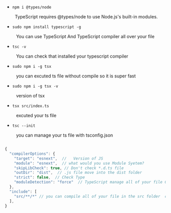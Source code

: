 * `npm i @types/node `



&nbsp;&nbsp;&nbsp;&nbsp;&nbsp;&nbsp;&nbsp;&nbsp;TypeScript requires @types/node to use Node.js's built-in modules.


* `sudo npm install typescript -g `

&nbsp;&nbsp;&nbsp;&nbsp;&nbsp;&nbsp;&nbsp;&nbsp; You can use TypeScript And TypeScript compiler  all over your file 


* `tsc -v`

&nbsp;&nbsp;&nbsp;&nbsp;&nbsp;&nbsp;&nbsp;&nbsp; You can check that installed your typescript compiler




* `sudo npm i -g tsx`

&nbsp;&nbsp;&nbsp;&nbsp;&nbsp;&nbsp;&nbsp;&nbsp;  you can excuted ts file without compile so it is super fast 



* `sudo npm i -g tsx -v`

&nbsp;&nbsp;&nbsp;&nbsp;&nbsp;&nbsp;&nbsp;&nbsp;  version of tsx 



* `tsx src/index.ts
`

&nbsp;&nbsp;&nbsp;&nbsp;&nbsp;&nbsp;&nbsp;&nbsp;  excuted your ts file 



* ` tsc --init
`

&nbsp;&nbsp;&nbsp;&nbsp;&nbsp;&nbsp;&nbsp;&nbsp;  you can manage your ts file with tsconfig.json




```typescript

{
  "compilerOptions": {
    "target": "esnext",  //   Version of JS 
    "module": "esnext",  // what would you use Module Syetem?
    "skipLibCheck": true, // Don't check *.d.ts file 
    "outDir": "dist",  // .js file move into the dist folder 
    "strict": false,  // Check Type 
    "moduleDetection": "force"  // TypeScript manage all of your file Gloval And we don't want to 
  },
  "include": [
    "src/**/*" // you can compile all of your file in the src folder  command tsc  
  ],
}


```
